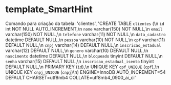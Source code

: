 # template_SmartHint

Comando para criação da tabela:
'clientes', 'CREATE TABLE `clientes` (\n  `id` int NOT NULL AUTO_INCREMENT,\n  `nome` varchar(150) NOT NULL,\n  `email` varchar(150) NOT NULL,\n  `telefone` varchar(11) NOT NULL,\n  `data_cadastro` datetime DEFAULT NULL,\n  `pessoa` varchar(10) NOT NULL,\n  `cpf` varchar(11) DEFAULT NULL,\n  `cnpj` varchar(14) DEFAULT NULL,\n  `inscricao_estadual` varchar(12) DEFAULT NULL,\n  `genero` varchar(10) DEFAULT NULL,\n  `nascimento` datetime DEFAULT NULL,\n  `bloqueado` tinyint DEFAULT NULL,\n  `senha` varchar(15) DEFAULT NULL,\n  `inscricao_estadual_isento` tinyint DEFAULT NULL,\n  PRIMARY KEY (`id`),\n  UNIQUE KEY `cpf_UNIQUE` (`cpf`),\n  UNIQUE KEY `cnpj_UNIQUE` (`cnpj`)\n) ENGINE=InnoDB AUTO_INCREMENT=54 DEFAULT CHARSET=utf8mb4 COLLATE=utf8mb4_0900_ai_ci'
